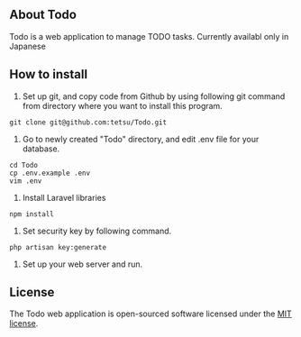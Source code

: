 ## About Todo

Todo is a web application to manage TODO tasks. Currently availabl only in Japanese


## How to install
1. Set up git, and copy code from Github by using following git command from directory where you want to install this program.
```
git clone git@github.com:tetsu/Todo.git
```
1. Go to newly created "Todo" directory, and edit .env file for your database.
```
cd Todo
cp .env.example .env
vim .env
```
1. Install Laravel libraries
```
npm install
```
1. Set security key by following command.
```
php artisan key:generate
```
1. Set up your web server and run.

## License

The Todo web application is open-sourced software licensed under the [MIT license](http://opensource.org/licenses/MIT).
